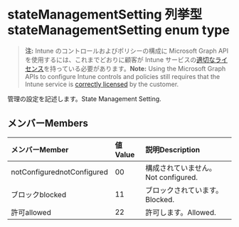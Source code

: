 # <a name="statemanagementsetting-enum-type"></a><span data-ttu-id="400ac-101">stateManagementSetting 列挙型</span><span class="sxs-lookup"><span data-stu-id="400ac-101">stateManagementSetting enum type</span></span>

> <span data-ttu-id="400ac-102">**注:** Intune のコントロールおよびポリシーの構成に Microsoft Graph API を使用するには、これまでどおりに顧客が Intune サービスの[適切なライセンス](https://go.microsoft.com/fwlink/?linkid=839381)を持っている必要があります。</span><span class="sxs-lookup"><span data-stu-id="400ac-102">**Note:** Using the Microsoft Graph APIs to configure Intune controls and policies still requires that the Intune service is [correctly licensed](https://go.microsoft.com/fwlink/?linkid=839381) by the customer.</span></span>

<span data-ttu-id="400ac-103">管理の設定を記述します。</span><span class="sxs-lookup"><span data-stu-id="400ac-103">State Management Setting.</span></span>
## <a name="members"></a><span data-ttu-id="400ac-104">メンバー</span><span class="sxs-lookup"><span data-stu-id="400ac-104">Members</span></span>
|<span data-ttu-id="400ac-105">メンバー</span><span class="sxs-lookup"><span data-stu-id="400ac-105">Member</span></span>|<span data-ttu-id="400ac-106">値</span><span class="sxs-lookup"><span data-stu-id="400ac-106">Value</span></span>|<span data-ttu-id="400ac-107">説明</span><span class="sxs-lookup"><span data-stu-id="400ac-107">Description</span></span>|
|:---|:---|:---|
|<span data-ttu-id="400ac-108">notConfigured</span><span class="sxs-lookup"><span data-stu-id="400ac-108">notConfigured</span></span>|<span data-ttu-id="400ac-109">0</span><span class="sxs-lookup"><span data-stu-id="400ac-109">0</span></span>|<span data-ttu-id="400ac-110">構成されていません。</span><span class="sxs-lookup"><span data-stu-id="400ac-110">Not configured.</span></span>|
|<span data-ttu-id="400ac-111">ブロック</span><span class="sxs-lookup"><span data-stu-id="400ac-111">blocked</span></span>|<span data-ttu-id="400ac-112">1</span><span class="sxs-lookup"><span data-stu-id="400ac-112">1</span></span>|<span data-ttu-id="400ac-113">ブロックされています。</span><span class="sxs-lookup"><span data-stu-id="400ac-113">Blocked.</span></span>|
|<span data-ttu-id="400ac-114">許可</span><span class="sxs-lookup"><span data-stu-id="400ac-114">allowed</span></span>|<span data-ttu-id="400ac-115">2</span><span class="sxs-lookup"><span data-stu-id="400ac-115">2</span></span>|<span data-ttu-id="400ac-116">許可します。</span><span class="sxs-lookup"><span data-stu-id="400ac-116">Allowed.</span></span>|



